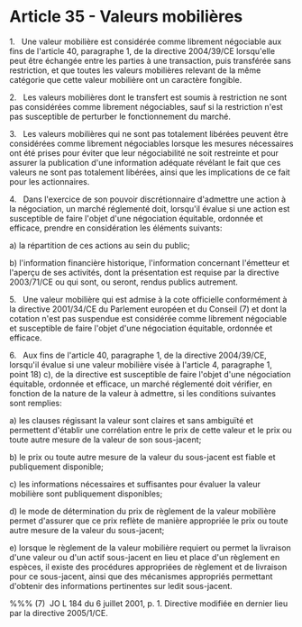 # Article 35 - Valeurs mobilières


1.   Une valeur mobilière est considérée comme librement négociable aux fins de l'article 40, paragraphe 1, de la directive 2004/39/CE lorsqu'elle peut être échangée entre les parties à une transaction, puis transférée sans restriction, et que toutes les valeurs mobilières relevant de la même catégorie que cette valeur mobilière ont un caractère fongible.

2.   Les valeurs mobilières dont le transfert est soumis à restriction ne sont pas considérées comme librement négociables, sauf si la restriction n'est pas susceptible de perturber le fonctionnement du marché.

3.   Les valeurs mobilières qui ne sont pas totalement libérées peuvent être considérées comme librement négociables lorsque les mesures nécessaires ont été prises pour éviter que leur négociabilité ne soit restreinte et pour assurer la publication d'une information adéquate révélant le fait que ces valeurs ne sont pas totalement libérées, ainsi que les implications de ce fait pour les actionnaires.

4.   Dans l'exercice de son pouvoir discrétionnaire d'admettre une action à la négociation, un marché réglementé doit, lorsqu'il évalue si une action est susceptible de faire l'objet d'une négociation équitable, ordonnée et efficace, prendre en considération les éléments suivants:

a) la répartition de ces actions au sein du public;

b) l'information financière historique, l'information concernant l'émetteur et l'aperçu de ses activités, dont la présentation est requise par la directive 2003/71/CE ou qui sont, ou seront, rendus publics autrement.

5.   Une valeur mobilière qui est admise à la cote officielle conformément à la directive 2001/34/CE du Parlement européen et du Conseil (7) et dont la cotation n'est pas suspendue est considérée comme librement négociable et susceptible de faire l'objet d'une négociation équitable, ordonnée et efficace.

6.   Aux fins de l'article 40, paragraphe 1, de la directive 2004/39/CE, lorsqu'il évalue si une valeur mobilière visée à l'article 4, paragraphe 1, point 18) c), de la directive est susceptible de faire l'objet d'une négociation équitable, ordonnée et efficace, un marché réglementé doit vérifier, en fonction de la nature de la valeur à admettre, si les conditions suivantes sont remplies:

a) les clauses régissant la valeur sont claires et sans ambiguïté et permettent d'établir une corrélation entre le prix de cette valeur et le prix ou toute autre mesure de la valeur de son sous-jacent;

b) le prix ou toute autre mesure de la valeur du sous-jacent est fiable et publiquement disponible;

c) les informations nécessaires et suffisantes pour évaluer la valeur mobilière sont publiquement disponibles;

d) le mode de détermination du prix de règlement de la valeur mobilière permet d'assurer que ce prix reflète de manière appropriée le prix ou toute autre mesure de la valeur du sous-jacent;

e) lorsque le règlement de la valeur mobilière requiert ou permet la livraison d'une valeur ou d'un actif sous-jacent en lieu et place d'un règlement en espèces, il existe des procédures appropriées de règlement et de livraison pour ce sous-jacent, ainsi que des mécanismes appropriés permettant d'obtenir des informations pertinentes sur ledit sous-jacent.

%%% (7)  JO L 184 du 6 juillet 2001, p. 1. Directive modifiée en dernier lieu par la directive 2005/1/CE.
